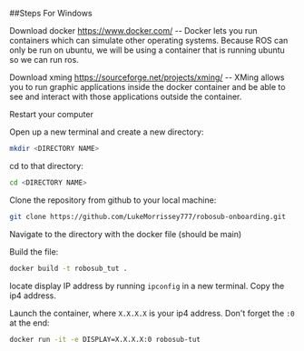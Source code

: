 ##Steps For Windows

Download docker https://www.docker.com/
  -- Docker lets you run containers which can simulate other operating systems. Because ROS can only be run on ubuntu, we will be using a container that is running ubuntu so we can run ros.
  
Download xming https://sourceforge.net/projects/xming/
  -- XMing allows you to run graphic applications inside the docker container and be able to see and interact with those applications outside the container.
  
Restart your computer

Open up a new terminal and create a new directory: 
```bash
mkdir <DIRECTORY NAME>
```
  
cd to that directory: 
```bash
cd <DIRECTORY NAME>
```

Clone the repository from github to your local machine: 
```bash
git clone https://github.com/LukeMorrissey777/robosub-onboarding.git
```

Navigate to the directory with the docker file (should be main)

Build the file: 
```bash
docker build -t robosub_tut .
```

locate display IP address by running `ipconfig` in a new terminal. Copy the ip4 address.

Launch the container, where `X.X.X.X` is your ip4 address. Don't forget the `:0` at the end: 
```bash
docker run -it -e DISPLAY=X.X.X.X:0 robosub-tut
```
